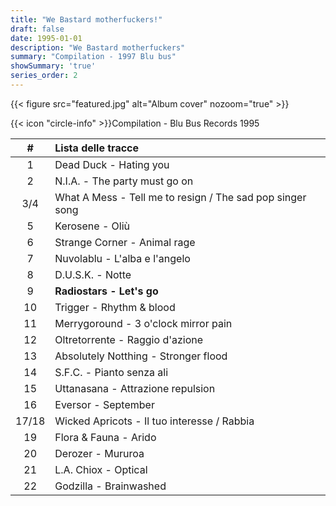 ```yaml
---
title: "We Bastard motherfuckers!"
draft: false
date: 1995-01-01
description: "We Bastard motherfuckers"
summary: "Compilation - 1997 Blu bus"
showSummary: 'true'
series_order: 2
---
```


{{< figure
    src="featured.jpg"
    alt="Album cover"
    nozoom="true"
    >}}

{{< icon "circle-info" >}}Compilation - Blu Bus Records 1995

| #     | Lista delle tracce                                                   |               |
| :---: | :---                                                                 | :---          |
| 1     | Dead Duck - Hating you                                               |               |
| 2     | N.I.A. - The party must go on                                        |               |
| 3/4   | What A Mess - Tell me to resign / The sad pop singer song            |               |
| 5     | Kerosene - Oliù                                                      |               |
| 6     | Strange Corner - Animal rage                                         |               |
| 7     | Nuvolablu - L'alba e l'angelo                                        |               |
| 8     | D.U.S.K. - Notte                                                     |               |
| 9     | **Radiostars - Let's go**                                            |               |
| 10    | Trigger - Rhythm & blood                                             |               |
| 11    | Merrygoround - 3 o'clock mirror pain                                 |               |
| 12    | Oltretorrente - Raggio d'azione                                      |               |
| 13    | Absolutely Notthing - Stronger flood                                 |               |
| 14    | S.F.C. - Pianto senza ali                                            |               |
| 15    | Uttanasana - Attrazione repulsion                                    |               |
| 16    | Eversor - September                                                  |               |
| 17/18 | Wicked Apricots - Il tuo interesse / Rabbia                          |               |
| 19    | Flora & Fauna - Arido                                                |               |
| 20    | Derozer - Mururoa                                                    |               |
| 21    | L.A. Chiox - Optical                                                 |               |
| 22    | Godzilla - Brainwashed                                               |               |
